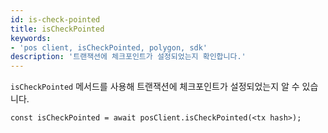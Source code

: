 ```yaml
---
id: is-check-pointed
title: isCheckPointed
keywords:
- 'pos client, isCheckPointed, polygon, sdk'
description: '트랜잭션에 체크포인트가 설정되었는지 확인합니다.'
---
```


`isCheckPointed` 메서드를 사용해 트랜잭션에 체크포인트가 설정되었는지 알 수 있습니다.

```
const isCheckPointed = await posClient.isCheckPointed(<tx hash>);
```
